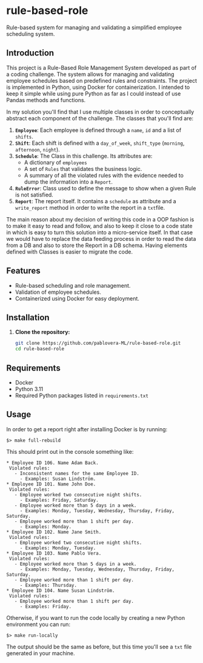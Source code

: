 # rule-based-role
Rule-based system for managing and validating a simplified employee scheduling system.

## Introduction
This project is a Rule-Based Role Management System developed as part of a coding challenge. The system allows for managing and validating employee schedules based on predefined rules and constraints. The project is implemented in Python, using Docker for containerization. I intended to keep it simple while using pure Python as far as I could instead of use Pandas methods and functions.

In my solution you'll find that I use multiple classes in order to conceptually abstract each component of the challenge. The classes that you'll find are:

1. **`Employee`**: Each employee is defined through a `name`, `id` and a list of `shifts`.
2. **`Shift`**: Each shift is defined with a `day_of_week`, `shift_type` (`morning`, `afternoon`, `night`).
3. **`Schedule`**: The Class in this challenge. Its attributes are: 
    - A dictionary of `employees`
    - A set of `Rules` that validates the business logic.
    - A summary of all the violated rules with the evidence needed to dump the information into a `Report`.
4. **`RuleError`**: Class used to define the message to show when a given Rule is not satisfied.
5. **`Report`**: The report itself. It contains a `schedule` as attribute and a `write_report` method in order to write the report in a `txt`file.

The main reason about my decision of writing this code in a OOP fashion is to make it easy to read and follow, and also to keep it close to a code state in which is easy to turn this solution into a micro-service itself. In that case we would have to replace the data feeding process in order to read the data from a DB and also to store the Report in a DB schema. Having elements defined with Classes is easier to migrate the code.

## Features
- Rule-based scheduling and role management.
- Validation of employee schedules.
- Containerized using Docker for easy deployment.

## Installation

1. **Clone the repository:**
   ```bash
   git clone https://github.com/pablovera-ML/rule-based-role.git
   cd rule-based-role
   ```

## Requirements
- Docker
- Python 3.11
- Required Python packages listed in `requirements.txt`

## Usage

In order to get a report right after installing Docker is by running:
```
$> make full-rebuild
```

This should print out in the console something like:

```
* Employee ID 106. Name Adam Back. 
 Violated rules: 
   - Inconsistent names for the same Employee ID.
     - Examples: Susan Lindström. 
* Employee ID 101. Name John Doe. 
 Violated rules: 
   - Employee worked two consecutive night shifts.
     - Examples: Friday, Saturday. 
   - Employee worked more than 5 days in a week.
     - Examples: Monday, Tuesday, Wednesday, Thursday, Friday, Saturday. 
   - Employee worked more than 1 shift per day.
     - Examples: Monday. 
* Employee ID 102. Name Jane Smith. 
 Violated rules: 
   - Employee worked two consecutive night shifts.
     - Examples: Monday, Tuesday. 
* Employee ID 103. Name Pablo Vera. 
 Violated rules: 
   - Employee worked more than 5 days in a week.
     - Examples: Monday, Tuesday, Wednesday, Thursday, Friday, Saturday. 
   - Employee worked more than 1 shift per day.
     - Examples: Thursday. 
* Employee ID 104. Name Susan Lindström. 
 Violated rules: 
   - Employee worked more than 1 shift per day.
     - Examples: Friday. 
```

Otherwise, if you want to run the code locally by creating a new Python environment you can run:
```
$> make run-locally
```
The output should be the same as before, but this time you'll see a `txt` file generated in your machine.

